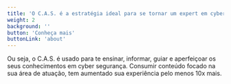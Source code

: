 ```yaml
---
title: 'O C.A.S. é a estratégia ideal para se tornar um expert em cyber segurança.'
weight: 2
background: ''
button: 'Conheça mais'
buttonLink: 'about'
---
```


Ou seja, o C.A.S. é usado para te ensinar, informar, guiar e aperfeiçoar os seus conhecimentos em cyber segurança.
Consumir conteúdo focado na sua área de atuação, tem aumentado sua experiência pelo menos 10x mais.